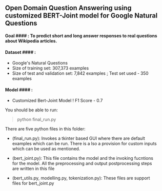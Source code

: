 ## Open Domain Question Answering using customized BERT-Joint model for Google Natural Questions ##

#### Goal #### : To predict short and long answer responses to real questions about Wikipedia articles.<br/>
#### Dataset #### :<br/>
* Google's Natural Questions<br/>
* Size of training set: 307,373 examples<br/>
* Size of test and validation set: 7,842 examples ; Test set used - 350 examples<br/>

#### Model #### :<br/>
* Customized Bert-Joint Model ! F1 Score - 0.7<br/>

You should be able to run:
 > python final_run.py

There are five python files in this folder:

- (final_run.py): Invokes a tkinter based GUI where there are default examples which can be run. There is a lso a provision for custom inputs which can be used as mentioned.

- (bert_joint.py): This file contains the model and the invoking fucntions for the model. All the preprocessing and output postprocessing steps are written in this file

- (bert_utils.py, modelling.py, tokenization.py): These files are support files for bert_joint.py

